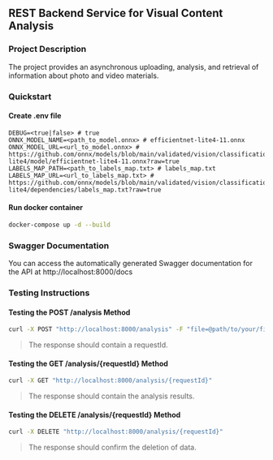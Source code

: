 ## REST Backend Service for Visual Content Analysis

### Project Description
The project provides an asynchronous uploading, analysis, and retrieval of information about photo and video materials.

### Quickstart

#### Create .env file
```shell
DEBUG=<true|false> # true
ONNX_MODEL_NAME=<path_to_model.onnx> # efficientnet-lite4-11.onnx
ONNX_MODEL_URL=<url_to_model.onnx> # https://github.com/onnx/models/blob/main/validated/vision/classification/efficientnet-lite4/model/efficientnet-lite4-11.onnx?raw=true
LABELS_MAP_PATH=<path_to_labels_map.txt> # labels_map.txt
LABELS_MAP_URL=<url_to_labels_map.txt> # https://github.com/onnx/models/blob/main/validated/vision/classification/efficientnet-lite4/dependencies/labels_map.txt?raw=true

```

#### Run docker container
```bash
docker-compose up -d --build
```

### Swagger Documentation
You can access the automatically generated Swagger documentation for the API at http://localhost:8000/docs


### Testing Instructions

#### Testing the POST /analysis Method
```bash
curl -X POST "http://localhost:8000/analysis" -F "file=@path/to/your/file.jpg"
```
> The response should contain a requestId.

#### Testing the GET /analysis/{requestId} Method
```bash
curl -X GET "http://localhost:8000/analysis/{requestId}"
```
> The response should contain the analysis results.

#### Testing the DELETE /analysis/{requestId} Method
```bash
curl -X DELETE "http://localhost:8000/analysis/{requestId}"
```
> The response should confirm the deletion of data.
